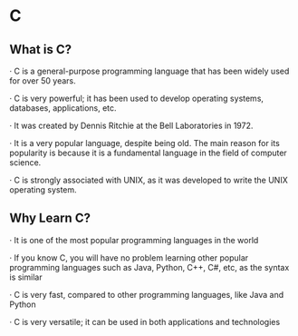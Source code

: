 <h1>C</h1>

<h2>What is C?</h2>

<p>&#183; C is a general-purpose programming language that has been widely used for over 50 years.

&#183; C is very powerful; it has been used to develop operating systems, databases, applications, etc.

&#183; It was created by Dennis Ritchie at the Bell Laboratories in 1972.

&#183; It is a very popular language, despite being old. The main reason for its popularity is because it is a fundamental language in the field of computer science.

&#183; C is strongly associated with UNIX, as it was developed to write the UNIX operating system.</p>

<h2>Why Learn C?</h2>

<p>&#183; It is one of the most popular programming languages in the world
  
&#183; If you know C, you will have no problem learning other popular programming languages such as Java, Python, C++, C#, etc, as the syntax is similar

&#183; C is very fast, compared to other programming languages, like Java and Python

&#183; C is very versatile; it can be used in both applications and technologies</p>
